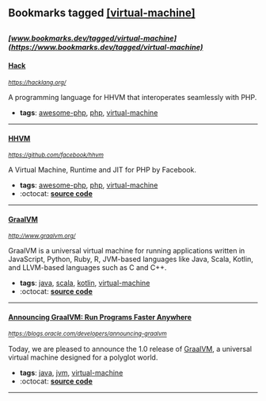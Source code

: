 ## Bookmarks tagged [[virtual-machine]](https://www.bookmarks.dev?q=[virtual-machine])

_<sup><sup>[www.bookmarks.dev/tagged/virtual-machine](https://www.bookmarks.dev/tagged/virtual-machine)</sup></sup>_
---
#### [Hack](https://hacklang.org/)
_<sup>https://hacklang.org/</sup>_

A programming language for HHVM that interoperates seamlessly with PHP.
* **tags**: [awesome-php](../tagged/awesome-php.md), [php](../tagged/php.md), [virtual-machine](../tagged/virtual-machine.md)
---
#### [HHVM](https://github.com/facebook/hhvm)
_<sup>https://github.com/facebook/hhvm</sup>_

A Virtual Machine, Runtime and JIT for PHP by Facebook.
* **tags**: [awesome-php](../tagged/awesome-php.md), [php](../tagged/php.md), [virtual-machine](../tagged/virtual-machine.md)
* :octocat: **[source code](https://github.com/facebook/hhvm)**
---
#### [GraalVM](http://www.graalvm.org/)
_<sup>http://www.graalvm.org/</sup>_

GraalVM is a universal virtual machine for running applications written in JavaScript, Python, Ruby, R, JVM-based languages like Java, Scala, Kotlin, and LLVM-based languages such as C and C++.
* **tags**: [java](../tagged/java.md), [scala](../tagged/scala.md), [kotlin](../tagged/kotlin.md), [virtual-machine](../tagged/virtual-machine.md)
* :octocat: **[source code](https://github.com/oracle/graal)**
---
#### [Announcing GraalVM: Run Programs Faster Anywhere](https://blogs.oracle.com/developers/announcing-graalvm)
_<sup>https://blogs.oracle.com/developers/announcing-graalvm</sup>_

Today, we are pleased to announce the 1.0 release of [GraalVM](http://www.graalvm.org/), a universal virtual machine designed for a polyglot world.
* **tags**: [java](../tagged/java.md), [jvm](../tagged/jvm.md), [virtual-machine](../tagged/virtual-machine.md)
* :octocat: **[source code](https://github.com/oracle/graal)**
---
